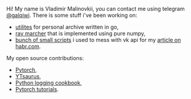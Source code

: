 Hi! My name is Vladimir Malinovkii, you can contact me using telegram [@galqiwi](https://t.me/galqiwi). There is some stuff i've been working on:
- [utilites](https://github.com/galqiwi/garc) for personal archive written in go,
- [ray marcher](https://github.com/galqiwi/numpy-marcher) that is implemented using pure numpy,
- [bunch of small scripts](https://github.com/galqiwi/vk-clones) i used to mess with vk api for my [article on habr.com](https://habr.com/ru/post/449656/).

My open source contributions:
- [Pytorch](https://github.com/pytorch/pytorch/commits?author=galqiwi),
- [YTsaurus](https://github.com/ytsaurus/ytsaurus/commits?author=galqiwi),
- [Python logging cookbook](https://github.com/python/cpython/commits?author=galqiwi),
- [Pytorch tutorials](https://github.com/pytorch/tutorials/commits?author=galqiwi).
